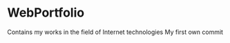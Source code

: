 WebPortfolio
============

Contains my works in the field of Internet technologies
My first own commit

